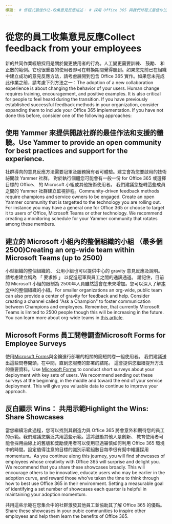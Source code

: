```yaml
---
標題： # 修程式最佳作法-收集意見反應描述： # 採用 Office 365 與我們修程式最佳作法作者: {github 識別碼} # karuanag ms.author: {毫秒別名} # karuanag ms.date: {@date}          # 02/01/2019 ms.topic： 快速入門 # 用法
---
```


# <a name="collect-feedback-from-your-employees"></a><span data-ttu-id="2210e-102">從您的員工收集意見反應</span><span class="sxs-lookup"><span data-stu-id="2210e-102">Collect feedback from your employees</span></span>

<span data-ttu-id="2210e-p101">新的共同作業經驗採用是關於變更使用者的行為。人工變更需要訓練、 鼓勵、 和正數的範例。它也很重要的使用者即可在轉換期間覺得聽到。如果您先前已在組織中建立成功的意見反應方法，請考慮展開到包含 Office 365 實作。如果您未完成此作業之前，請考慮下列方法之一：</span><span class="sxs-lookup"><span data-stu-id="2210e-p101">The adoption of a new collaboration experience is about changing the behavior of your users. Human change requires training, encouragement, and positive examples. It is also critical for people to feel heard during the transition. If you have previously established successful feedback methods in your organization, consider expanding them to include your Office 365 implementation. If you have not done this before, consider one of the following approaches:</span></span>

## <a name="use-yammer-to-provide-an-open-community-for-best-practices-and-support-for-the-experience"></a><span data-ttu-id="2210e-108">使用 Yammer 來提供開啟社群的最佳作法和支援的體驗。</span><span class="sxs-lookup"><span data-stu-id="2210e-108">Use Yammer to provide an open community for best practices and support for the experience.</span></span>
<span data-ttu-id="2210e-p102">社群導向的意見反應方法需要冠軍及服務擁有者可體驗。建立會為您要啟用的技術祕開啟 Yammer 社群。 對於執行個體您可能會有一般一份 for Office 365 或選擇目標的 Office、 的 Microsoft 小組或其他技術使用者。 我們建議您旋轉這些成員之間的 Yammer 社群建立監視排程。</span><span class="sxs-lookup"><span data-stu-id="2210e-p102">Community-driven feedback methods require champions and service owners to be engaged. Create an open Yammer community that is targetted to the technology you are rolling out.  For instance you may have a general one for Office 365 or choose to target it to users of Office, Microsoft Teams or other technology.  We recommend creating a monitoring schedule for your Yammer community that rotates among these members.</span></span> 

## <a name="creating-an-org-wide-team-within-microsoft-teams-up-to-2500"></a><span data-ttu-id="2210e-112">建立的 Microsoft 小組內的整個組織的小組 （最多個 2500)</span><span class="sxs-lookup"><span data-stu-id="2210e-112">Creating an org-wide team within Microsoft Teams (up to 2500)</span></span>
<span data-ttu-id="2210e-p103">小型組織的整個組織的、 公用小組也可以提供中心的 gravity 意見反應及說明。 請考慮建立稱為 「 要求修 」 以促進冠軍與員工之間的通訊通道。 請記住，目前的 Microsoft 小組的限制為 2500年人員雖然這會在未來增加。您可以深入了解[本文](https://docs.microsoft.com/en-us/microsoftteams/create-an-org-wide-team)中的整個組織的小組。</span><span class="sxs-lookup"><span data-stu-id="2210e-p103">For smaller organizations an org-wide, public team can also provide a center of gravity for feedback and help.  Consider creating a channel called "Ask a Champion" to foster communication between Champions and employees.  Remember, that currently Microsoft Teams is limited to 2500 people though this will be increasing in the future. You can learn more about org-wide teams in [this article](https://docs.microsoft.com/en-us/microsoftteams/create-an-org-wide-team).</span></span> 

## <a name="microsoft-forms-for-employee-surveys"></a><span data-ttu-id="2210e-117">Microsoft Forms 員工問卷調查</span><span class="sxs-lookup"><span data-stu-id="2210e-117">Microsoft Forms for Employee Surveys</span></span>

<span data-ttu-id="2210e-p104">使用[Microsoft Forms](https://support.office.com/en-us/forms)與金鑰進行部署的相關的簡短問卷一組使用者。 我們建議送出這些問卷開頭，在中間，直到您服務的部署的結尾。 這會提供您繼續提升方法的重要資料。</span><span class="sxs-lookup"><span data-stu-id="2210e-p104">Use [Microsoft Forms](https://support.office.com/en-us/forms) to conduct short surveys about your deployment with key sets of users.  We recommend sending out these surveys at the beginning, in the middle and toward the end of your service deployment.  This will give you valuable data to continue to improve your approach.</span></span>  

## <a name="highlight-the-wins-share-showcases"></a><span data-ttu-id="2210e-121">反白顯示 Wins： 共用示範</span><span class="sxs-lookup"><span data-stu-id="2210e-121">Highlight the Wins: Share Showcases</span></span>
<span data-ttu-id="2210e-p105">當您繼續沿此過程，您可以找到其創造力與 Office 365 將會意外和期待您的員工的示範。我們建議您廣泛共用這些示範。這將鼓勵其他人是創新、 教育使用者可能會採用曲線上的舊版和獎勵使用者可以使用已過審慎如何利用 Office 365 環境中的時間。設定值得注意的目標的識別示範組數目每季很有幫中維護採用 momentum。</span><span class="sxs-lookup"><span data-stu-id="2210e-p105">As you continue along this journey, you will find showcases of employees whose creativity with Office 365 will surprise and delight you. We recommend that you share these showcases broadly. This will encourage others to be innovative, educate users who may be earlier in the adoption curve, and reward those who’ve taken the time to think through how to best use Office 365 in their environment. Setting a measurable goal of identifying a set number of showcases each quarter is helpful in maintaining your adoption momentum.</span></span>

<span data-ttu-id="2210e-126">共用這些示範在您集合中的社群激發其他員工並協助其了解 Office 365 的優點。</span><span class="sxs-lookup"><span data-stu-id="2210e-126">Share these showcases in your pubic communities to inspire other employees and help them learn the benefits of Office 365.</span></span>  